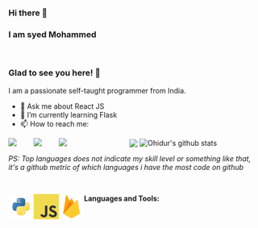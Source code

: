 ### Hi there 👋

### I am syed Mohammed

<br />

### Glad to see you here! 🤩 &nbsp;

I am a passionate self-taught programmer from India.

- 🔭 Ask me about React JS
- 🌱 I’m currently learning Flask
- 📫 How to reach me:

<a href="www.linkedin.com/in/syed-mohammed-rahimuddin-n-219623172">
  <img align="left" width="50px" src="https://cdn.jsdelivr.net/npm/simple-icons@3.12.0/icons/linkedin.svg"/>
</a>
<a href="https://github.com/syedn22">
  <img align="left"  width="50px" src="https://cdn.jsdelivr.net/npm/simple-icons@v3/icons/github.svg" />
</a>
<a href="https://www.instagram.com/iamsyedrahim/">
  <img align="left"  width="50px" src="https://cdn.jsdelivr.net/npm/simple-icons@v3/icons/instagram.svg" />
</a>



<p align="center">
  <img align="center" src="https://github-readme-stats.vercel.app/api/top-langs/?username=syedn22&theme=radical&hide_langs_below=1&layout=compact" />
  <img align="center" src="https://github-readme-stats.vercel.app/api?username=syedn22&show_icons=true&theme=radical&line_height=21" alt="Ohidur's github stats"/>
</p>

_PS: Top languages does not indicate my skill level or something like that, it's a github metric of which languages i have the most code on github_

<br />

**Languages and Tools:** &nbsp;
<code><img align="left" height="50px" src="https://raw.githubusercontent.com/github/explore/80688e429a7d4ef2fca1e82350fe8e3517d3494d/topics/python/python.png"></code>
<code><img align="left" height="50px" src="https://raw.githubusercontent.com/github/explore/80688e429a7d4ef2fca1e82350fe8e3517d3494d/topics/javascript/javascript.png"></code>
<code><img align="left" height="50px" src="https://raw.githubusercontent.com/github/explore/80688e429a7d4ef2fca1e82350fe8e3517d3494d/topics/firebase/firebase.png"></code>
<code><img align="left" height="50px" src=""></code>

<!--
**syedn22/syedn22** is a ✨ _special_ ✨ repository because its `README.md` (this file) appears on your GitHub profile.

Here are some ideas to get you started:

- 🔭 I’m currently working on ...
- 🌱 I’m currently learning ...
- 👯 I’m looking to collaborate on ...
- 🤔 I’m looking for help with ...
- 💬 Ask me about ...
- 📫 How to reach me: ...
- 😄 Pronouns: ...
- ⚡ Fun fact: ...
-->
